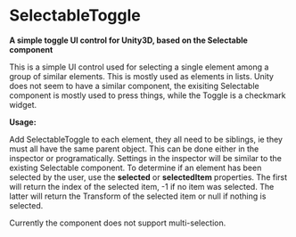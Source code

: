 # SelectableToggle
**A simple toggle UI control for Unity3D, based on the Selectable component**

This is a simple UI control used for selecting a single element among a group of similar elements. This is mostly used as elements in lists.
Unity does not seem to have a similar component, the exisiting Selectable component is mostly used to press things, while the Toggle is a checkmark widget.

**Usage:**

Add SelectableToggle to each element, they all need to be siblings, ie they must all have the same parent object. This can be done either in the inspector or programatically.
Settings in the inspector will be similar to the existing Selectable component.
To determine if an element has been selected by the user, use the **selected** or **selectedItem** properties. The first will return the index of the selected item, -1 if no item was selected. The latter will return the Transform of the selected item or null if nothing is selected.

Currently the component does not support multi-selection.
